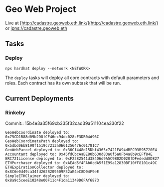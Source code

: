 # Geo Web Project

Live at [http://cadastre.geoweb.eth.link/](http://cadastre.geoweb.eth.link/) or [ipns://cadastre.geoweb.eth](ipns://cadastre.geoweb.eth)

## Tasks

### Deploy

```
npx hardhat deploy --network <NETWORK>
```

The `deploy` tasks will deploy all core contracts with default parameters and roles. Each contract has its own subtask that will be run.

## Current Deployments

### Rinkeby

Commit:: 15b4e3a35f69cb335f32cad39a511104ea330f22

```
GeoWebCoordinate deployed to: 0x75CD1B88d09b2D8fCF46ec94dc028cF3DB04d96C
GeoWebCoordinatePath deployed to: 0xbdbd0Eb8190f1519c7213a0E61256476c01781C7
GeoWebParcel deployed to: 0x36Cf448d15Dbf4365c7421FA94dBEC93B95720E4
Accountant deployed to: 0x45fdCbcAaBE80b630d83a0f5a0Fb4a8b9cEFf84E
ERC721License deployed to: 0xF2282541d384D6d9A5C9B02D020fDFededd8D827
ETHPurchaser deployed to: 0xAEAd5f4FAb0cdA5f1E99a12830BF10fF8101c49C
ETHExpirationCollector deployed to: 0x8C6e0d49ca34fd262B209509F32aE4eC8D04F9eE
SimpleETHClaimer deployed to: 0x8a9c5ceeE10248e00F11c4F1da11349D6FAf6873
```
